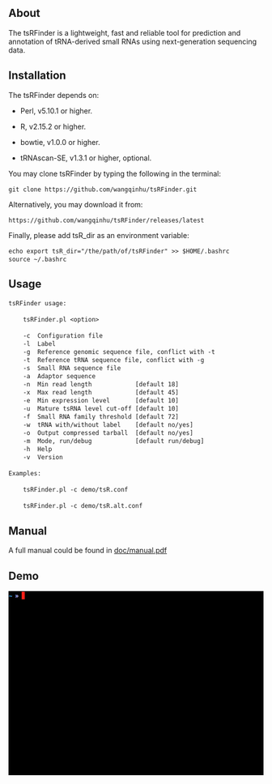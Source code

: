 About
-----
The tsRFinder is a lightweight, fast and reliable tool for prediction and annotation of tRNA-derived small RNAs using next-generation sequencing data.


Installation
------------

The tsRFinder depends on:

-   Perl, v5.10.1 or higher.

-   R, v2.15.2 or higher.

-   bowtie, v1.0.0 or higher.

-   tRNAscan-SE, v1.3.1 or higher, optional.

You may clone tsRFinder by typing the following in the terminal:

    git clone https://github.com/wangqinhu/tsRFinder.git

Alternatively, you may download it from:

    https://github.com/wangqinhu/tsRFinder/releases/latest

Finally, please add tsR_dir as an environment variable:

    echo export tsR_dir="/the/path/of/tsRFinder" >> $HOME/.bashrc
    source ~/.bashrc


Usage
-----

```
tsRFinder usage:

    tsRFinder.pl <option>

    -c  Configuration file
    -l  Label
    -g  Reference genomic sequence file, conflict with -t
    -t  Reference tRNA sequence file, conflict with -g
    -s  Small RNA sequence file
    -a  Adaptor sequence
    -n  Min read length            [default 18]
    -x  Max read length            [default 45]
    -e  Min expression level       [default 10]
    -u  Mature tsRNA level cut-off [default 10]
    -f  Small RNA family threshold [default 72]
    -w  tRNA with/without label    [default no/yes]
    -o  Output compressed tarball  [default no/yes]
    -m  Mode, run/debug            [default run/debug]
    -h  Help
    -v  Version

Examples:

    tsRFinder.pl -c demo/tsR.conf

    tsRFinder.pl -c demo/tsR.alt.conf
```


Manual
------
A full manual could be found in [doc/manual.pdf][1]


Demo
----
![animated gif demo][2]

[1]: doc/manual.pdf
[2]: doc/demo.gif
